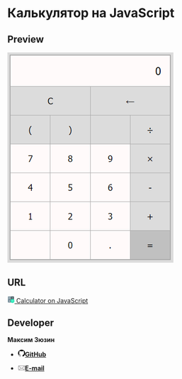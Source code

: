 # Калькулятор на JavaScript

## Preview

[![preview](./images/preview.png)](https://maximzyuzin.github.io/calculator-js)

## URL

[<img alt="URL" width="16px" src="./images/calc-logo.png"/>   Calculator on JavaScript](https://maximzyuzin.github.io/calculator-js)

## Developer

**Максим Зюзин**

* [<img alt="GitHub" width="16px" src="./images/github-logo.png"/>**GitHub**](https://github.com/maximzyuzin)

* [<img alt="E-mail" width="16px" src="./images/email-logo.png"/>**E-mail**](mailto:m.s.zyuzin@ya.ru)